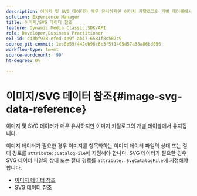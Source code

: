```yaml
---
description: 이미지 및 SVG 데이터가 매우 유사하지만 이미지 카탈로그의 개별 테이블에서 유지됩니다.
solution: Experience Manager
title: 이미지/SVG 데이터 참조
feature: Dynamic Media Classic,SDK/API
role: Developer,Business Practitioner
exl-id: d43bf938-efed-4e9f-ab47-6581f8c587c9
source-git-commit: 1ec8b59f442eb96c6c3f5f1405d57a38a86bd056
workflow-type: tm+mt
source-wordcount: '99'
ht-degree: 0%

---
```


# 이미지/SVG 데이터 참조{#image-svg-data-reference}

이미지 및 SVG 데이터가 매우 유사하지만 이미지 카탈로그의 개별 테이블에서 유지됩니다.

이미지 데이터가 필요한 경우 이미지를 항목화하는 이미지 데이터 파일의 상대 또는 절대 경로를 `attribute::CatalogFile`에 지정해야 합니다. SVG 데이터가 필요한 경우 SVG 데이터 파일의 상대 또는 절대 경로를 `attribute::SvgCatalogFile`에 지정해야 합니다.

* [이미지 데이터 참조](c-image-data-reference/c-image-data-reference.md)
* [SVG 데이터 참조](c-svg-data-reference/c-svg-data-reference.md)
